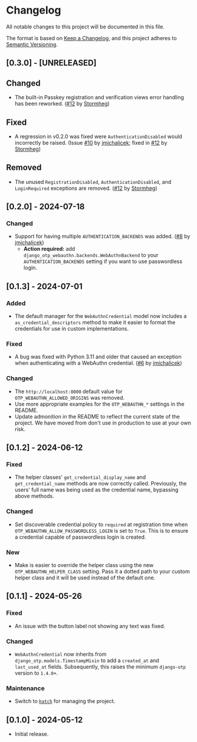 # Changelog

All notable changes to this project will be documented in this file.

The format is based on [Keep a Changelog](https://keepachangelog.com/en/1.1.0/),
and this project adheres to [Semantic Versioning](https://semver.org/spec/v2.0.0.html).

## [0.3.0] - [UNRELEASED]

## Changed

- The built-in Passkey registration and verification views error handling has been reworked. ([#12](https://github.com/Stormbase/django-otp-webauthn/pull/12) by [Stormheg](https://github.com/Stormheg))

## Fixed

- A regression in v0.2.0 was fixed were `AuthenticationDisabled` would incorrectly be raised. (Issue [#10](https://github.com/Stormbase/django-otp-webauthn/issues/10) by [jmichalicek](https://github.com/jmichalicek); fixed in [#12](https://github.com/Stormbase/django-otp-webauthn/pull/12) by [Stormheg](https://github.com/Stormheg))

## Removed

- The unused `RegistrationDisabled`, `AuthenticationDisabled`, and `LoginRequired` exceptions are removed. ([#12](https://github.com/Stormbase/django-otp-webauthn/pull/12) by [Stormheg](https://github.com/Stormheg))

## [0.2.0] - 2024-07-18

### Changed

- Support for having multiple `AUTHENTICATION_BACKENDS` was added. ([#8](https://github.com/Stormbase/django-otp-webauthn/pull/8) by [jmichalicek](https://github.com/jmichalicek))
  - **Action required:** add `django_otp_webauthn.backends.WebAuthnBackend` to your `AUTHENTICATION_BACKENDS` setting if you want to use passwordless login.

## [0.1.3] - 2024-07-01

### Added

- The default manager for the `WebAuthnCredential` model now includes a `as_credential_descriptors` method to make it easier to format the credentials for use in custom implementations.

### Fixed

- A bug was fixed with Python 3.11 and older that caused an exception when authenticating with a WebAuthn credential. ([#6](https://github.com/Stormbase/django-otp-webauthn/pull/6) by [jmichalicek](https://github.com/jmichalicek))

### Changed

- The `http://localhost:8000` default value for `OTP_WEBAUTHN_ALLOWED_ORIGINS` was removed.
- Use more appropriate examples for the `OTP_WEBAUTHN_*` settings in the README.
- Update admonition in the README to reflect the current state of the project. We have moved from don't use in production to use at your own risk.

## [0.1.2] - 2024-06-12

### Fixed

- The helper classes' `get_credential_display_name` and `get_credential_name` methods are now correctly called. Previously, the users' full name was being used as the credential name, bypassing above methods.

### Changed

- Set discoverable credential policy to `required` at registration time when `OTP_WEBAUTHN_ALLOW_PASSWORDLESS_LOGIN` is set to `True`. This is to ensure a credential capable of passwordless login is created.

### New

- Make is easier to override the helper class using the new `OTP_WEBAUTHN_HELPER_CLASS` setting. Pass it a dotted path to your custom helper class and it will be used instead of the default one.

## [0.1.1] - 2024-05-26

### Fixed

- An issue with the button label not showing any text was fixed.

### Changed

- `WebAuthnCredential` now inherits from `django_otp.models.TimestampMixin` to add a `created_at` and `last_used_at` fields. Subsequently, this raises the minimum `django-otp` version to `1.4.0+`.

### Maintenance

- Switch to [`hatch`](https://hatch.pypa.io/) for managing the project.

## [0.1.0] - 2024-05-12

- Initial release.
